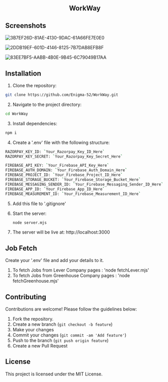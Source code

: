 
<div align="center">

## WorkWay

</div>

## Screenshots

![3B7EF26D-81AE-4130-9DAC-61A66FE7E0E0](https://github.com/Enigma-52/WorkWay/assets/95529619/dccafff9-6e7b-4e17-b9ec-950d3748b985)


![2DDB19EF-601D-4146-8125-7B7DAB8EFB8F](https://github.com/Enigma-52/WorkWay/assets/95529619/9dac6df4-50d3-4fab-8979-084b6b20d1cb)


![83EE7BF5-AABB-4B0E-9B45-6C79049B17AA](https://github.com/Enigma-52/WorkWay/assets/95529619/a398dbb6-0f75-4079-ad85-d24ca36996a1)


## Installation

1. Clone the repository:
```bash
git clone https://github.com/Enigma-52/WorkWay.git
```

2. Navigate to the project directory:
```bash
cd WorkWay
```

3. Install dependencies:
```bash
npm i
```

4. Create a '.env' file with the following structure:

```bash
RAZORPAY_KEY_ID: `Your_Razorpay_Key_ID_Here`
RAZORPAY_KEY_SECRET: `Your_Razorpay_Key_Secret_Here`

FIREBASE_API_KEY: `Your_Firebase_API_Key_Here`
FIREBASE_AUTH_DOMAIN: `Your_Firebase_Auth_Domain_Here`
FIREBASE_PROJECT_ID: `Your_Firebase_Project_ID_Here`
FIREBASE_STORAGE_BUCKET: `Your_Firebase_Storage_Bucket_Here`
FIREBASE_MESSAGING_SENDER_ID: `Your_Firebase_Messaging_Sender_ID_Here`
FIREBASE_APP_ID: `Your_Firebase_App_ID_Here`
FIREBASE_MEASUREMENT_ID: `Your_Firebase_Measurement_ID_Here`
```

5. Add this file to '.gitignore'

6. Start the server:
   ```bash
   node server.mjs
   ```
7. The server will be live at: http://localhost:3000
   
## Job Fetch

Create your '.env' file and add your details to it.

1. To fetch Jobs from Lever Company pages : 'node fetchLever.mjs'
2. To fetch Jobs from Greenhouse Company pages : 'node fetchGreenhouse.mjs'

## Contributing

Contributions are welcome! Please follow the guidelines below:

1. Fork the repository.
2. Create a new branch (`git checkout -b feature`)
3. Make your changes
4. Commit your changes (`git commit -am 'Add feature'`)
5. Push to the branch (`git push origin feature`)
6. Create a new Pull Request

## License

This project is licensed under the MIT License.

